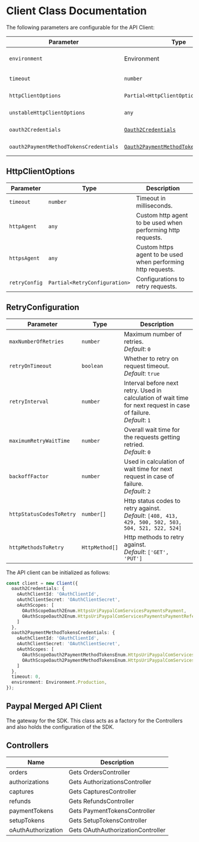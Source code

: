 
# Client Class Documentation

The following parameters are configurable for the API Client:

| Parameter | Type | Description |
|  --- | --- | --- |
| `environment` | Environment | The API environment. <br> **Default: `Environment.Production`** |
| `timeout` | `number` | Timeout for API calls.<br>*Default*: `0` |
| `httpClientOptions` | `Partial<HttpClientOptions>` | Stable configurable http client options. |
| `unstableHttpClientOptions` | `any` | Unstable configurable http client options. |
| `oauth2Credentials` | [`Oauth2Credentials`]($a/oauth-2-client-credentials-grant.md) | The credential object for oauth2 |
| `oauth2PaymentMethodTokensCredentials` | [`Oauth2PaymentMethodTokensCredentials`]($a/oauth-2-client-credentials-grant-1.md) | The credential object for oauth2PaymentMethodTokens |

## HttpClientOptions

| Parameter | Type | Description |
|  --- | --- | --- |
| `timeout` | `number` | Timeout in milliseconds. |
| `httpAgent` | `any` | Custom http agent to be used when performing http requests. |
| `httpsAgent` | `any` | Custom https agent to be used when performing http requests. |
| `retryConfig` | `Partial<RetryConfiguration>` | Configurations to retry requests. |

## RetryConfiguration

| Parameter | Type | Description |
|  --- | --- | --- |
| `maxNumberOfRetries` | `number` | Maximum number of retries. <br> *Default*: `0` |
| `retryOnTimeout` | `boolean` | Whether to retry on request timeout. <br> *Default*: `true` |
| `retryInterval` | `number` | Interval before next retry. Used in calculation of wait time for next request in case of failure. <br> *Default*: `1` |
| `maximumRetryWaitTime` | `number` | Overall wait time for the requests getting retried. <br> *Default*: `0` |
| `backoffFactor` | `number` | Used in calculation of wait time for next request in case of failure. <br> *Default*: `2` |
| `httpStatusCodesToRetry` | `number[]` | Http status codes to retry against. <br> *Default*: `[408, 413, 429, 500, 502, 503, 504, 521, 522, 524]` |
| `httpMethodsToRetry` | `HttpMethod[]` | Http methods to retry against. <br> *Default*: `['GET', 'PUT']` |

The API client can be initialized as follows:

```ts
const client = new Client({
  oauth2Credentials: {
    oAuthClientId: 'OAuthClientId',
    oAuthClientSecret: 'OAuthClientSecret',
    oAuthScopes: [
      OAuthScopeOauth2Enum.HttpsUriPaypalComServicesPaymentsPayment,
      OAuthScopeOauth2Enum.HttpsUriPaypalComServicesPaymentsPaymentReferenceTransaction
    ]
  },
  oauth2PaymentMethodTokensCredentials: {
    oAuthClientId: 'OAuthClientId',
    oAuthClientSecret: 'OAuthClientSecret',
    oAuthScopes: [
      OAuthScopeOauth2PaymentMethodTokensEnum.HttpsUriPaypalComServicesVaultPaymentTokensReadwrite,
      OAuthScopeOauth2PaymentMethodTokensEnum.HttpsUriPaypalComServicesVaultPaymentTokensRead
    ]
  },
  timeout: 0,
  environment: Environment.Production,
});
```

## Paypal Merged API Client

The gateway for the SDK. This class acts as a factory for the Controllers and also holds the configuration of the SDK.

## Controllers

| Name | Description |
|  --- | --- |
| orders | Gets OrdersController |
| authorizations | Gets AuthorizationsController |
| captures | Gets CapturesController |
| refunds | Gets RefundsController |
| paymentTokens | Gets PaymentTokensController |
| setupTokens | Gets SetupTokensController |
| oAuthAuthorization | Gets OAuthAuthorizationController |

